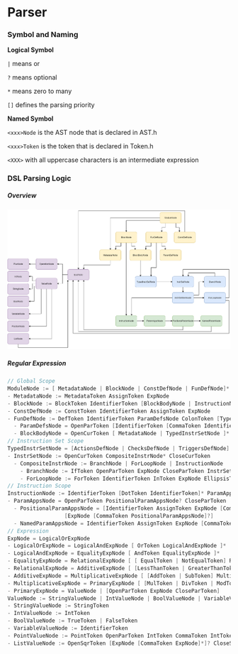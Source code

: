 # Parser
### Symbol and Naming
**Logical Symbol**

`|` means or

`?` means optional

`*` means zero to many

`[]` defines the parsing priority

**Named Symbol**

`<xxx>Node` is the AST node that is declared in AST.h

`<xxx>Token` is the token that is declared in Token.h

`<XXX>` with all uppercase characters is an intermediate expression

### DSL Parsing Logic

##### Overview

![AST image](/assets/frontend/ast.png)

##### Regular Expression
```c
// Global Scope
ModuleNode := [ MetadataNode | BlockNode | ConstDefNode | FunDefNode]*
- MetadataNode := MetadataToken AssignToken ExpNode
- BlockNode := BlockToken IdentifierToken [BlockBodyNode | InstructionNode]
- ConstDefNode := ConstToken IdentifierToken AssignToken ExpNode
- FunDefNode := DefToken IdentifierToken ParamDefsNode ColonToken [TypedInstrSetNode | [BlockToken BlockBodyNode]]
  - ParamDefsNode = OpenParToken [IdentifierToken [CommaToken IdentifierToken]*]? CloseParToken
  - BlockBodyNode = OpenCurToken [ MetadataNode | TypedInstrSetNode ]* CloseCurToken
// Instruction Set Scope
TypedInstrSetNode = [ActionsDefNode | ChecksDefNode | TriggersDefNode] InstrSetNode
- InstrSetNode := OpenCurToken CompositeInstrNode* CloseCurToken
  - CompositeInstrNode := BranchNode | ForLoopNode | InstructionNode
    - BranchNode := IfToken OpenParToken ExpNode CloseParToken InstrSetNode [ElseIfToken InstrSetNode]* [ElseToken InstrSetNode]?
    - ForLoopNode := ForToken IdentifierToken InToken ExpNode EllipsisToken ExpNode InstrSetNode
// Instruction Scope
InstructionNode := IdentifierToken [DotToken IdentifierToken]* ParamAppsNode
- ParamAppsNode = OpenParToken PositionalParamAppsNode? CloseParToken
  - PositionalParamAppsNode = [IdentifierToken AssignToken ExpNode [CommaToken NamedParamAppsNode]?] | 
                  [ExpNode [CommaToken PositionalParamAppsNode]?]
  - NamedParamAppsNode = IdentifierToken AssignToken ExpNode [CommaToken NamedParamAppsNode]?
// Expression
ExpNode = LogicalOrExpNode
- LogicalOrExpNode = LogicalAndExpNode [ OrToken LogicalAndExpNode ]*
- LogicalAndExpNode = EqualityExpNode [ AndToken EqualityExpNode ]*
- EqualityExpNode = RelationalExpNode [ [ EqualToken | NotEqualToken] RelationalExpNode ]*
- RelationalExpNode = AdditiveExpNode [ [LessThanToken | GreaterThanToken | LessThanEqualToken | GreaterThanEqualToken] AdditiveExpNode ]*
- AdditiveExpNode = MultiplicativeExpNode [ [AddToken | SubToken] MultiplicativeExpNode ]*
- MultiplicativeExpNode = PrimaryExpNode [ [MulToken | DivToken | ModToken] PrimaryExpNode ]*
- PrimaryExpNode = ValueNode | [OpenParToken ExpNode CloseParToken]
ValueNode := StringValueNode | IntValueNode | BoolValueNode | VariableValueNode
- StringValueNode := StringToken
- IntValueNode := IntToken
- BoolValueNode := TrueToken | FalseToken
- VariableValueNode := IdentifierToken
- PointValueNode := PointToken OpenParToken IntToken CommaToken IntToken CloseParToken
- ListValueNode := OpenSqrToken [ExpNode [CommaToken ExpNode]*]? CloseSqrToken
```
